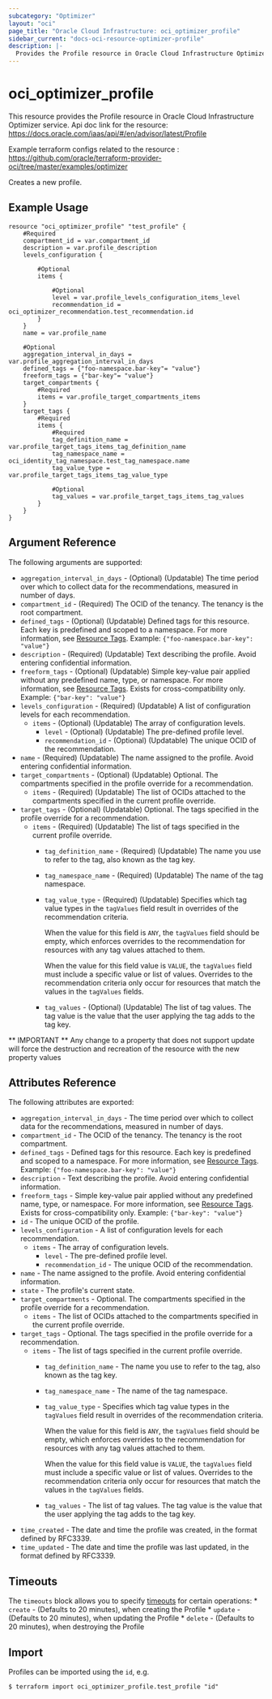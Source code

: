 ```yaml
---
subcategory: "Optimizer"
layout: "oci"
page_title: "Oracle Cloud Infrastructure: oci_optimizer_profile"
sidebar_current: "docs-oci-resource-optimizer-profile"
description: |-
  Provides the Profile resource in Oracle Cloud Infrastructure Optimizer service
---
```


# oci_optimizer_profile
This resource provides the Profile resource in Oracle Cloud Infrastructure Optimizer service.
Api doc link for the resource: https://docs.oracle.com/iaas/api/#/en/advisor/latest/Profile

Example terraform configs related to the resource : https://github.com/oracle/terraform-provider-oci/tree/master/examples/optimizer

Creates a new profile.


## Example Usage

```hcl
resource "oci_optimizer_profile" "test_profile" {
	#Required
	compartment_id = var.compartment_id
	description = var.profile_description
	levels_configuration {

		#Optional
		items {

			#Optional
			level = var.profile_levels_configuration_items_level
			recommendation_id = oci_optimizer_recommendation.test_recommendation.id
		}
	}
	name = var.profile_name

	#Optional
	aggregation_interval_in_days = var.profile_aggregation_interval_in_days
	defined_tags = {"foo-namespace.bar-key"= "value"}
	freeform_tags = {"bar-key"= "value"}
	target_compartments {
		#Required
		items = var.profile_target_compartments_items
	}
	target_tags {
		#Required
		items {
			#Required
			tag_definition_name = var.profile_target_tags_items_tag_definition_name
			tag_namespace_name = oci_identity_tag_namespace.test_tag_namespace.name
			tag_value_type = var.profile_target_tags_items_tag_value_type

			#Optional
			tag_values = var.profile_target_tags_items_tag_values
		}
	}
}
```

## Argument Reference

The following arguments are supported:

* `aggregation_interval_in_days` - (Optional) (Updatable) The time period over which to collect data for the recommendations, measured in number of days.
* `compartment_id` - (Required) The OCID of the tenancy. The tenancy is the root compartment.
* `defined_tags` - (Optional) (Updatable) Defined tags for this resource. Each key is predefined and scoped to a namespace. For more information, see [Resource Tags](https://docs.cloud.oracle.com/iaas/Content/General/Concepts/resourcetags.htm).  Example: `{"foo-namespace.bar-key": "value"}` 
* `description` - (Required) (Updatable) Text describing the profile. Avoid entering confidential information.
* `freeform_tags` - (Optional) (Updatable) Simple key-value pair applied without any predefined name, type, or namespace. For more information, see [Resource Tags](https://docs.cloud.oracle.com/iaas/Content/General/Concepts/resourcetags.htm). Exists for cross-compatibility only.  Example: `{"bar-key": "value"}` 
* `levels_configuration` - (Required) (Updatable) A list of configuration levels for each recommendation.
	* `items` - (Optional) (Updatable) The array of configuration levels.
		* `level` - (Optional) (Updatable) The pre-defined profile level.
		* `recommendation_id` - (Optional) (Updatable) The unique OCID of the recommendation.
* `name` - (Required) (Updatable) The name assigned to the profile. Avoid entering confidential information.
* `target_compartments` - (Optional) (Updatable) Optional. The compartments specified in the profile override for a recommendation. 
	* `items` - (Required) (Updatable) The list of OCIDs attached to the compartments specified in the current profile override.
* `target_tags` - (Optional) (Updatable) Optional. The tags specified in the profile override for a recommendation. 
	* `items` - (Required) (Updatable) The list of tags specified in the current profile override.
		* `tag_definition_name` - (Required) (Updatable) The name you use to refer to the tag, also known as the tag key.
		* `tag_namespace_name` - (Required) (Updatable) The name of the tag namespace.
		* `tag_value_type` - (Required) (Updatable) Specifies which tag value types in the `tagValues` field result in overrides of the recommendation criteria.

			When the value for this field is `ANY`, the `tagValues` field should be empty, which enforces overrides to the recommendation for resources with any tag values attached to them.

			When the value for this field value is `VALUE`, the `tagValues` field must include a specific value or list of values. Overrides to the recommendation criteria only occur for resources that match the values in the `tagValues` fields. 
		* `tag_values` - (Optional) (Updatable) The list of tag values. The tag value is the value that the user applying the tag adds to the tag key.


** IMPORTANT **
Any change to a property that does not support update will force the destruction and recreation of the resource with the new property values

## Attributes Reference

The following attributes are exported:

* `aggregation_interval_in_days` - The time period over which to collect data for the recommendations, measured in number of days.
* `compartment_id` - The OCID of the tenancy. The tenancy is the root compartment.
* `defined_tags` - Defined tags for this resource. Each key is predefined and scoped to a namespace. For more information, see [Resource Tags](https://docs.cloud.oracle.com/iaas/Content/General/Concepts/resourcetags.htm).  Example: `{"foo-namespace.bar-key": "value"}` 
* `description` - Text describing the profile. Avoid entering confidential information.
* `freeform_tags` - Simple key-value pair applied without any predefined name, type, or namespace. For more information, see [Resource Tags](https://docs.cloud.oracle.com/iaas/Content/General/Concepts/resourcetags.htm). Exists for cross-compatibility only.  Example: `{"bar-key": "value"}` 
* `id` - The unique OCID of the profile.
* `levels_configuration` - A list of configuration levels for each recommendation.
	* `items` - The array of configuration levels.
		* `level` - The pre-defined profile level.
		* `recommendation_id` - The unique OCID of the recommendation.
* `name` - The name assigned to the profile. Avoid entering confidential information.
* `state` - The profile's current state.
* `target_compartments` - Optional. The compartments specified in the profile override for a recommendation. 
	* `items` - The list of OCIDs attached to the compartments specified in the current profile override.
* `target_tags` - Optional. The tags specified in the profile override for a recommendation. 
	* `items` - The list of tags specified in the current profile override.
		* `tag_definition_name` - The name you use to refer to the tag, also known as the tag key.
		* `tag_namespace_name` - The name of the tag namespace.
		* `tag_value_type` - Specifies which tag value types in the `tagValues` field result in overrides of the recommendation criteria.

			When the value for this field is `ANY`, the `tagValues` field should be empty, which enforces overrides to the recommendation for resources with any tag values attached to them.

			When the value for this field value is `VALUE`, the `tagValues` field must include a specific value or list of values. Overrides to the recommendation criteria only occur for resources that match the values in the `tagValues` fields. 
		* `tag_values` - The list of tag values. The tag value is the value that the user applying the tag adds to the tag key.
* `time_created` - The date and time the profile was created, in the format defined by RFC3339.
* `time_updated` - The date and time the profile was last updated, in the format defined by RFC3339.

## Timeouts

The `timeouts` block allows you to specify [timeouts](https://registry.terraform.io/providers/oracle/oci/latest/docs/guides/changing_timeouts) for certain operations:
	* `create` - (Defaults to 20 minutes), when creating the Profile
	* `update` - (Defaults to 20 minutes), when updating the Profile
	* `delete` - (Defaults to 20 minutes), when destroying the Profile


## Import

Profiles can be imported using the `id`, e.g.

```
$ terraform import oci_optimizer_profile.test_profile "id"
```

